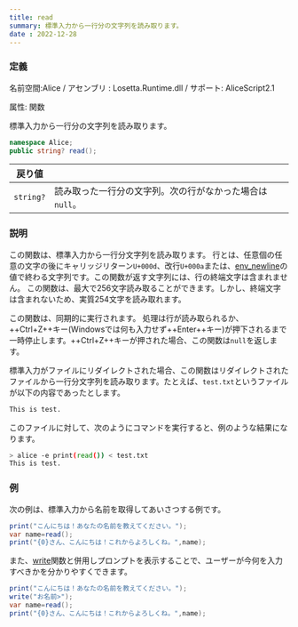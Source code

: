 ```yaml
---
title: read
summary: 標準入力から一行分の文字列を読み取ります。
date : 2022-12-28
---
```

### 定義
名前空間:Alice / アセンブリ : Losetta.Runtime.dll / サポート: AliceScript2.1

属性: 関数

標準入力から一行分の文字列を読み取ります。

```cs title="AliceScript"
namespace Alice;
public string? read();
```

|戻り値| |
|---|---|
|`string?`|読み取った一行分の文字列。次の行がなかった場合は`null`。|

### 説明
この関数は、標準入力から一行分文字列を読み取ります。
行とは、任意個の任意の文字の後にキャリッジリターン`U+000d`、改行`U+000a`または、[env_newline](../alice/environment/env_newline.md)の値で終わる文字列です。この関数が返す文字列には、行の終端文字は含まれません。
この関数は、最大で256文字読み取ることができます。しかし、終端文字は含まれないため、実質254文字を読み取れます。

この関数は、同期的に実行されます。
処理は行が読み取られるか、++Ctrl+Z++キー(Windowsでは何も入力せず++Enter++キー)が押下されるまで一時停止します。++Ctrl+Z++キーが押された場合、この関数は`null`を返します。

標準入力がファイルにリダイレクトされた場合、この関数はリダイレクトされたファイルから一行分文字列を読み取ります。たとえば、`test.txt`というファイルが以下の内容であったとします。

```txt title="test.txt"
This is test.
```

このファイルに対して、次のようにコマンドを実行すると、例のような結果になります。

```sh title="コンソール"
> alice -e print(read()) < test.txt
This is test.
```

### 例
次の例は、標準入力から名前を取得してあいさつする例です。

```cs title="AliceScript"
print("こんにちは！あなたの名前を教えてください。");
var name=read();
print("{0}さん、こんにちは！これからよろしくね。",name);
```

また、[write](./write.md)関数と併用しプロンプトを表示することで、ユーザーが今何を入力すべきかを分かりやすくできます。

```cs title="AliceScript"
print("こんにちは！あなたの名前を教えてください。");
write("お名前>");
var name=read();
print("{0}さん、こんにちは！これからよろしくね。",name);
```